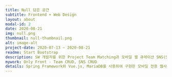 ```yaml
---
title: Null 담은 공간
subtitle: Frontend + Web Design
layout: about
modal-id: 2
date: 2020-08-21
img: null.png
thumbnail: null-thumbnail.png
alt: image-alt
project-date: 2020-07-13 ~ 2020-08-21
readme: Start Bootstrap
description: SW 개발자를 위한 Project Team Matching과 모바일 웹 큐레이션 SNS(5인)
mywork: Only Front - Team CRUD, SNS CRUD
details: Spring Framework와 Vue.js, MariaDB를 사용하여 구현한 모바일 전용 웹사이트. 기본적인 SNS 기능과 함께 Project Team Matching을 통해 개발자들에게 도움을 줄 수 있는 사이트가 목적.
---
```

